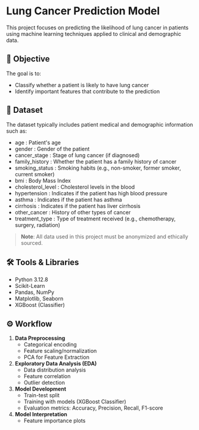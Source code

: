# **Lung Cancer Prediction Model**

This project focuses on predicting the likelihood of lung cancer in patients using machine learning techniques applied to clinical and demographic data.

## 🧠 Objective
The goal is to:
  - Classify whether a patient is likely to have lung cancer
  - Identify important features that contribute to the prediction

## 📁 Dataset
The dataset typically includes patient medical and demographic information such as:
  - age : Patient's age
  - gender : Gender of the patient
  - cancer_stage : Stage of lung cancer (if diagnosed)
  - family_history : Whether the patient has a family history of cancer
  - smoking_status : Smoking habits (e.g., non-smoker, former smoker, current smoker)
  - bmi : Body Mass Index
  - cholesterol_level : Cholesterol levels in the blood
  - hypertension : Indicates if the patient has high blood pressure
  - asthma : Indicates if the patient has asthma
  - cirrhosis : Indicates if the patient has liver cirrhosis
  - other_cancer : History of other types of cancer
  - treatment_type : Type of treatment received (e.g., chemotherapy, surgery, radiation)

  > **Note**: All data used in this project must be anonymized and ethically sourced.

## 🛠️ Tools & Libraries
  - Python 3.12.8
  - Scikit-Learn
  - Pandas, NumPy
  - Matplotlib, Seaborn
  - XGBoost (Classifier)

## ⚙️ Workflow
  1. **Data Preprocessing**
     - Categorical encoding
     - Feature scaling/normalization
     - PCA for Feature Extraction
  2. **Exploratory Data Analysis (EDA)**
     - Data distribution analysis
     - Feature correlation
     - Outlier detection
  3. **Model Development**
     - Train-test split
     - Training with models (XGBoost Classifier)
     - Evaluation metrics: Accuracy, Precision, Recall, F1-score
  4. **Model Interpretation**
     - Feature importance plots
  
   
